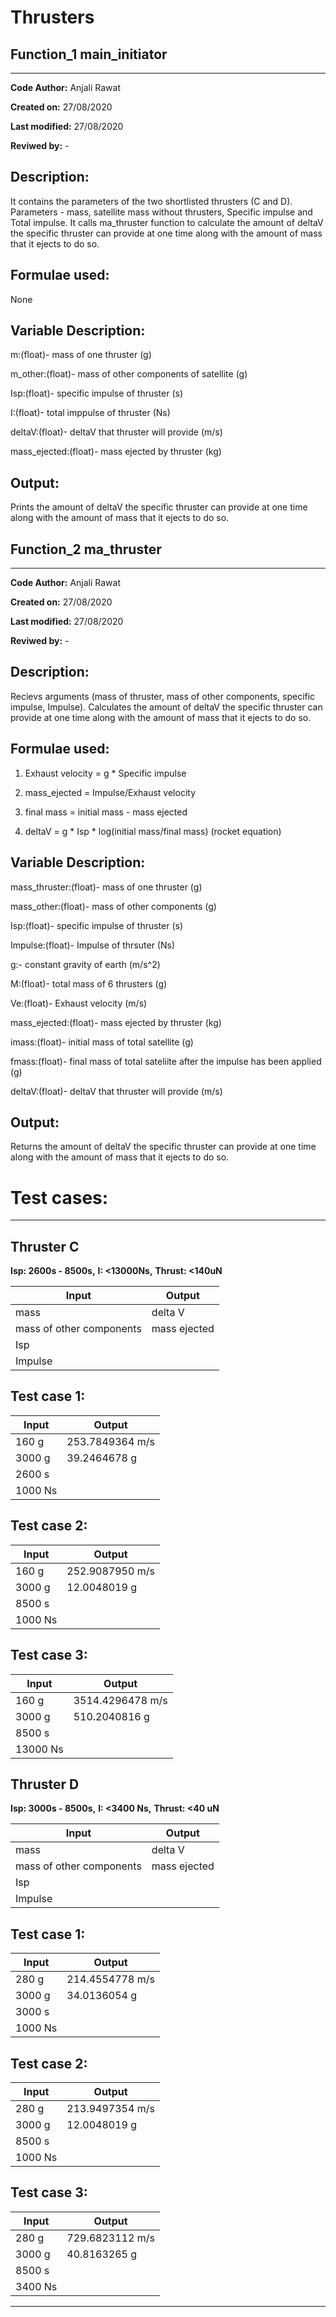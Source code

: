 # Thrusters

## Function_1 main_initiator
-----

**Code Author:** Anjali Rawat

**Created on:** 27/08/2020

**Last modified:** 27/08/2020

**Reviwed by:** -

**Description:**
----
It contains the parameters of the two shortlisted thrusters (C and D). Parameters - mass, satellite mass without thrusters, Specific impulse and Total impulse. It calls ma_thruster function to calculate the amount of deltaV the specific thruster can provide at one time along with the amount of mass that it ejects to do so. 

**Formulae used:** 
----
None

**Variable Description:**
----
m:(float)- mass of one thruster (g)

m_other:(float)- mass of other components of satellite (g)

Isp:(float)- specific impulse of thruster (s)

I:(float)- total imppulse of thruster (Ns)

deltaV:(float)- deltaV that thruster will provide (m/s) 

mass_ejected:(float)- mass ejected by thruster (kg)


**Output:**
----
Prints the amount of deltaV the specific thruster can provide at one time along with the amount of mass that it ejects to do so.


## Function_2 ma_thruster
-----

**Code Author:** Anjali Rawat

**Created on:** 27/08/2020

**Last modified:** 27/08/2020

**Reviwed by:** -

**Description:**
----
Recievs arguments (mass of thruster, mass of other components, specific impulse, Impulse). Calculates the amount of deltaV the specific thruster can provide at one time along with the amount of mass that it ejects to do so.

**Formulae used:** 
----
1. Exhaust velocity = g * Specific impulse

2. mass_ejected = Impulse/Exhaust velocity

3. final mass = initial mass - mass ejected

4. deltaV = g * Isp * log(initial mass/final mass)  (rocket equation)

**Variable Description:**
----
mass_thruster:(float)- mass of one thruster (g)

mass_other:(float)- mass of other components (g)

Isp:(float)- specific impulse of thruster (s)

Impulse:(float)- Impulse of thrsuter (Ns)

g:- constant gravity of earth (m/s^2)

M:(float)- total mass of 6 thrusters (g)

Ve:(float)- Exhaust velocity (m/s)

mass_ejected:(float)- mass ejected by thruster (kg)

imass:(float)- initial mass of total satellite (g)

fmass:(float)- final mass of total sateliite after the impulse has been applied (g)

deltaV:(float)- deltaV that thruster will provide (m/s) 


**Output:**
----
Returns the amount of deltaV the specific thruster can provide at one time along with the amount of mass that it ejects to do so.

# Test cases:
----

## Thruster C

**Isp: 2600s - 8500s,**
**I: <13000Ns,**
**Thrust: <140uN**

  |**Input**                    |**Output**       |
  |-----------------------------|-----------------|
  |mass                         |delta V          |
  |mass of other components     |mass ejected     |
  |Isp                          |                 |
  |Impulse                      |                 |
  
  
**Test case 1:**
----
  |**Input**       |**Output**       |
  |----------------|-----------------|
  |160 g           |253.7849364 m/s  |
  |3000 g          |39.2464678 g     |
  |2600 s          |                 |
  |1000 Ns         |                 |
 
**Test case 2:**
----
  |**Input**       |**Output**       |
  |----------------|-----------------|
  |160 g           |252.9087950 m/s  |
  |3000 g          |12.0048019 g     |
  |8500 s          |                 |
  |1000 Ns         |                 |
  
**Test case 3:**
----
  |**Input**       |**Output**       |
  |----------------|-----------------|
  |160 g           |3514.4296478 m/s |
  |3000 g          |510.2040816 g    |
  |8500 s          |                 |
  |13000 Ns        |                 |
  
## Thruster D

**Isp: 3000s - 8500s,**
**I: <3400 Ns,**
**Thrust: <40 uN**

  |**Input**                    |**Output**       |
  |-----------------------------|-----------------|
  |mass                         |delta V          |
  |mass of other components     |mass ejected     |
  |Isp                          |                 |
  |Impulse                      |                 |
  
  
**Test case 1:**
----
  |**Input**       |**Output**       |
  |----------------|-----------------|
  |280 g           |214.4554778 m/s  |
  |3000 g          |34.0136054 g     |
  |3000 s          |                 |
  |1000 Ns         |                 |
  
**Test case 2:**
----
  |**Input**       |**Output**       |
  |----------------|-----------------|
  |280 g           |213.9497354 m/s  |
  |3000 g          |12.0048019 g     |
  |8500 s          |                 |
  |1000 Ns         |                 |
  
**Test case 3:**
----
  |**Input**       |**Output**       |
  |----------------|-----------------|
  |280 g           |729.6823112 m/s  |
  |3000 g          |40.8163265 g     |
  |8500 s          |                 |
  |3400 Ns         |                 |
  
----
  
  
